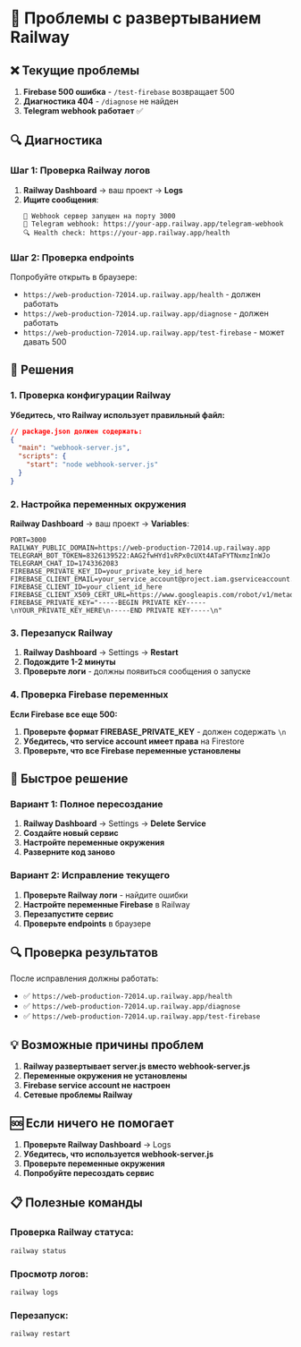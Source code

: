 # 🚀 Проблемы с развертыванием Railway

## ❌ Текущие проблемы

1. **Firebase 500 ошибка** - `/test-firebase` возвращает 500
2. **Диагностика 404** - `/diagnose` не найден
3. **Telegram webhook работает** ✅

## 🔍 Диагностика

### Шаг 1: Проверка Railway логов
1. **Railway Dashboard** → ваш проект → **Logs**
2. **Ищите сообщения**:
   ```
   🚀 Webhook сервер запущен на порту 3000
   📱 Telegram webhook: https://your-app.railway.app/telegram-webhook
   🔍 Health check: https://your-app.railway.app/health
   ```

### Шаг 2: Проверка endpoints
Попробуйте открыть в браузере:
- `https://web-production-72014.up.railway.app/health` - должен работать
- `https://web-production-72014.up.railway.app/diagnose` - должен работать
- `https://web-production-72014.up.railway.app/test-firebase` - может давать 500

## 🔧 Решения

### 1. Проверка конфигурации Railway

**Убедитесь, что Railway использует правильный файл:**
```json
// package.json должен содержать:
{
  "main": "webhook-server.js",
  "scripts": {
    "start": "node webhook-server.js"
  }
}
```

### 2. Настройка переменных окружения

**Railway Dashboard** → ваш проект → **Variables**:

```
PORT=3000
RAILWAY_PUBLIC_DOMAIN=https://web-production-72014.up.railway.app
TELEGRAM_BOT_TOKEN=8326139522:AAG2fwHYd1vRPx0cUXt4ATaFYTNxmzInWJo
TELEGRAM_CHAT_ID=1743362083
FIREBASE_PRIVATE_KEY_ID=your_private_key_id_here
FIREBASE_CLIENT_EMAIL=your_service_account@project.iam.gserviceaccount.com
FIREBASE_CLIENT_ID=your_client_id_here
FIREBASE_CLIENT_X509_CERT_URL=https://www.googleapis.com/robot/v1/metadata/x509/...
FIREBASE_PRIVATE_KEY="-----BEGIN PRIVATE KEY-----\nYOUR_PRIVATE_KEY_HERE\n-----END PRIVATE KEY-----\n"
```

### 3. Перезапуск Railway

1. **Railway Dashboard** → Settings → **Restart**
2. **Подождите 1-2 минуты**
3. **Проверьте логи** - должны появиться сообщения о запуске

### 4. Проверка Firebase переменных

**Если Firebase все еще 500:**
1. **Проверьте формат FIREBASE_PRIVATE_KEY** - должен содержать `\n`
2. **Убедитесь, что service account имеет права** на Firestore
3. **Проверьте, что все Firebase переменные установлены**

## 🚀 Быстрое решение

### Вариант 1: Полное пересоздание
1. **Railway Dashboard** → Settings → **Delete Service**
2. **Создайте новый сервис**
3. **Настройте переменные окружения**
4. **Разверните код заново**

### Вариант 2: Исправление текущего
1. **Проверьте Railway логи** - найдите ошибки
2. **Настройте переменные Firebase** в Railway
3. **Перезапустите сервис**
4. **Проверьте endpoints** в браузере

## 🔍 Проверка результатов

После исправления должны работать:
- ✅ `https://web-production-72014.up.railway.app/health`
- ✅ `https://web-production-72014.up.railway.app/diagnose`
- ✅ `https://web-production-72014.up.railway.app/test-firebase`

## 💡 Возможные причины проблем

1. **Railway развертывает server.js вместо webhook-server.js**
2. **Переменные окружения не установлены**
3. **Firebase service account не настроен**
4. **Сетевые проблемы Railway**

## 🆘 Если ничего не помогает

1. **Проверьте Railway Dashboard** → Logs
2. **Убедитесь, что используется webhook-server.js**
3. **Проверьте переменные окружения**
4. **Попробуйте пересоздать сервис**

## 📋 Полезные команды

### Проверка Railway статуса:
```bash
railway status
```

### Просмотр логов:
```bash
railway logs
```

### Перезапуск:
```bash
railway restart
```

